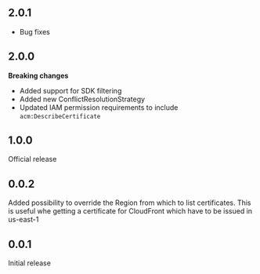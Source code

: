 ## 2.0.1
* Bug fixes

## 2.0.0
**Breaking changes**

* Added support for SDK filtering
* Added new ConflictResolutionStrategy
* Updated IAM permission requirements to include `acm:DescribeCertificate`

## 1.0.0
Official release

## 0.0.2
Added possibility to override the Region from which to list certificates.
This is useful whe getting a certificate for CloudFront which have to be issued in us-east-1
## 0.0.1
Initial release
